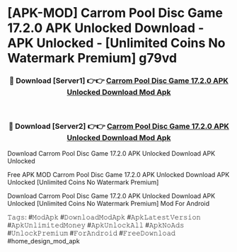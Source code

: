 # [APK-MOD] Carrom Pool Disc Game 17.2.0 APK Unlocked Download - APK Unlocked - [Unlimited Coins No Watermark Premium] g79vd



<div align="center">
<h3>🔴 Download [Server1] 👉👉 <a href="https://momento.my/?title=Carrom_Pool_Disc_Game_17.2.0_APK_Unlocked_Download">Carrom Pool Disc Game 17.2.0 APK Unlocked Download Mod Apk</a></h3><br>

<h3>🔴 Download [Server2] 👉👉 <a href="https://momento.my/?title=Carrom_Pool_Disc_Game_17.2.0_APK_Unlocked_Download">Carrom Pool Disc Game 17.2.0 APK Unlocked Download Mod Apk</a></h3>
</div>



Download Carrom Pool Disc Game 17.2.0 APK Unlocked Download APK Unlocked

Free APK MOD Carrom Pool Disc Game 17.2.0 APK Unlocked Download APK Unlocked [Unlimited Coins No Watermark Premium]

Download Carrom Pool Disc Game 17.2.0 APK Unlocked Download APK Unlocked [Unlimited Coins No Watermark Premium] Mod For Android

𝚃𝚊𝚐𝚜: #𝙼𝚘𝚍𝙰𝚙𝚔 #𝙳𝚘𝚠𝚗𝚕𝚘𝚊𝚍𝙼𝚘𝚍𝙰𝚙𝚔 #𝙰𝚙𝚔𝙻𝚊𝚝𝚎𝚜𝚝𝚅𝚎𝚛𝚜𝚒𝚘𝚗 #𝙰𝚙𝚔𝚄𝚗𝚕𝚒𝚖𝚒𝚝𝚎𝚍𝙼𝚘𝚗𝚎𝚢 #𝙰𝚙𝚔𝚄𝚗𝚕𝚘𝚌𝚔𝙰𝚕𝚕 #𝙰𝚙𝚔𝙽𝚘𝙰𝚍𝚜 #𝚄𝚗𝚕𝚘𝚌𝚔𝙿𝚛𝚎𝚖𝚒𝚞𝚖 #𝙵𝚘𝚛𝙰𝚗𝚍𝚛𝚘𝚒𝚍 #𝙵𝚛𝚎𝚎𝙳𝚘𝚠𝚗𝚕𝚘𝚊𝚍 #home_design_mod_apk
